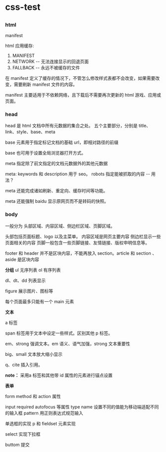 # css-test

##

### html
manifest 

html 应用缓存:
1. MANIFEST
2. NETWORK   -- 无法连接显示的回退页面
3. FALLBACK -- 永远不被缓存的文件

在 manifest 定义了缓存的情况下，不管怎么修改样式表都不会改变，如果需要改变，需要刷新 manifest 文件的内容。

manifest 主要适用于不依赖网络，且下载后不需要再次更新的 html 游戏、应用或页面。

### head

head 是 html 文档中所有元数据的集合之处。  五个主要部分，分别是 title、link、style、base、meta

base 元素用于指定标记文档的基础 url，即相对路径的前缀

base 也可用于设置全局浏览器打开方式。

meta 指定除了前文指定的文档元数据外的其他元数据

meta: keywords 和 description 用于 seo。 robots 指定能被抓取的内容 -- 用法？

meta 还能完成诸如刷新、重定向、缓存时间等功能。

meta 还能强制 baidu 显示原网页而不是转码的快照。

### body

一般分为 头部区域、内容区域、侧边栏区域、页脚区域。

头部包括页面标题、logo 以及主菜单。
内容区域是网页主要内容
侧边栏显示一些页面相关的内容
页脚一般包含一些页脚链接、友情链接、版权申明信息等。

footer 和 header 并不是区块内容，不能再放入 section。article 和 section 、aside 是区块内容

**分组**
ul 无序列表 ol 有序列表

dl、dt、dd 列表显示

figure 展示图片、图标等

每个页面最多只能有一个 main 元素

**文本**

a 标签

span 标签用于文本中设定一些样式。区别其他 p 标签。

em、strong 强调文本。em 语义、语气加强，strong 文本重要性

big、small 文本放大缩小显示

q、cite 插入引用。

**note：**
采用a 标签和其他带 id 属性的元素进行锚点设置

**表单**

form  method 和 action 属性

input  required autofocus 等属性 type name 设置不同的值能为移动端适配不同的输入框 pattern 用正则表达式规范输入

单选框的实现 p 和 fieldset 元素实现

select 实现下拉框

buttom 提交